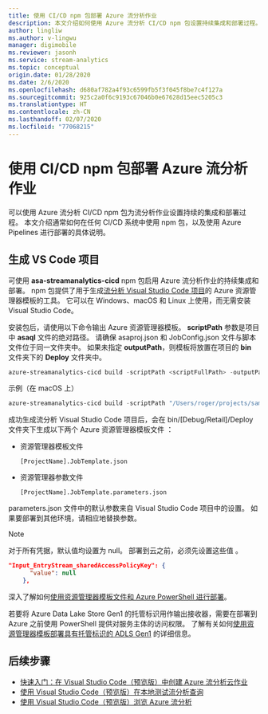 ```yaml
---
title: 使用 CI/CD npm 包部署 Azure 流分析作业
description: 本文介绍如何使用 Azure 流分析 CI/CD npm 包设置持续集成和部署过程。
author: lingliw
ms.author: v-lingwu
manager: digimobile
ms.reviewer: jasonh
ms.service: stream-analytics
ms.topic: conceptual
origin.date: 01/28/2020
ms.date: 2/6/2020
ms.openlocfilehash: d680af782a4f93c6599fb5f3f045f8be7c4f127a
ms.sourcegitcommit: 925c2a0f6c9193c67046b0e67628d15eec5205c3
ms.translationtype: HT
ms.contentlocale: zh-CN
ms.lasthandoff: 02/07/2020
ms.locfileid: "77068215"
---
```

# <a name="deploy-an-azure-stream-analytics-job-using-cicd-npm-package"></a>使用 CI/CD npm 包部署 Azure 流分析作业 

可以使用 Azure 流分析 CI/CD npm 包为流分析作业设置持续的集成和部署过程。 本文介绍通常如何在任何 CI/CD 系统中使用 npm 包，以及使用 Azure Pipelines 进行部署的具体说明。

## <a name="build-the-vs-code-project"></a>生成 VS Code 项目

可使用 **asa-streamanalytics-cicd** npm 包启用 Azure 流分析作业的持续集成和部署。 npm 包提供了用于生成[流分析 Visual Studio Code 项目](quick-create-vs-code.md)的 Azure 资源管理器模板的工具。 它可以在 Windows、macOS 和 Linux 上使用，而无需安装 Visual Studio Code。

安装包后，请使用以下命令输出 Azure 资源管理器模板。 **scriptPath** 参数是项目中 **asaql** 文件的绝对路径。 请确保 asaproj.json 和 JobConfig.json 文件与脚本文件位于同一文件夹中。 如果未指定 **outputPath**，则模板将放置在项目的 **bin** 文件夹下的 **Deploy** 文件夹中。

```powershell
azure-streamanalytics-cicd build -scriptPath <scriptFullPath> -outputPath <outputPath>
```
示例（在 macOS 上）
```powershell
azure-streamanalytics-cicd build -scriptPath "/Users/roger/projects/samplejob/script.asaql" 
```

成功生成流分析 Visual Studio Code 项目后，会在 bin/[Debug/Retail]/Deploy 文件夹下生成以下两个 Azure 资源管理器模板文件  ： 

*  资源管理器模板文件

       [ProjectName].JobTemplate.json 

*  资源管理器参数文件

       [ProjectName].JobTemplate.parameters.json   

parameters.json 文件中的默认参数来自 Visual Studio Code 项目中的设置。 如果要部署到其他环境，请相应地替换参数。

> [!NOTE]
> 对于所有凭据，默认值均设置为 null。 部署到云之前，必须先设置这些值  。

```json
"Input_EntryStream_sharedAccessPolicyKey": {
      "value": null
    },
```
深入了解如何[使用资源管理器模板文件和 Azure PowerShell 进行部署](/azure-resource-manager/resource-group-template-deploy)。

若要将 Azure Data Lake Store Gen1 的托管标识用作输出接收器，需要在部署到 Azure 之前使用 PowerShell 提供对服务主体的访问权限。 了解有关如何[使用资源管理器模板部署具有托管标识的 ADLS Gen1](stream-analytics-managed-identities-adls.md#resource-manager-template-deployment) 的详细信息。
## <a name="next-steps"></a>后续步骤

* [快速入门：在 Visual Studio Code（预览版）中创建 Azure 流分析云作业](quick-create-vs-code.md)
* [使用 Visual Studio Code（预览版）在本地测试流分析查询](visual-studio-code-local-run.md)
* [使用 Visual Studio Code（预览版）浏览 Azure 流分析](visual-studio-code-explore-jobs.md)
